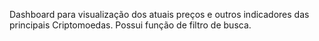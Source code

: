 Dashboard para visualização dos atuais preços e outros indicadores das principais Criptomoedas. Possui função de filtro de busca.
